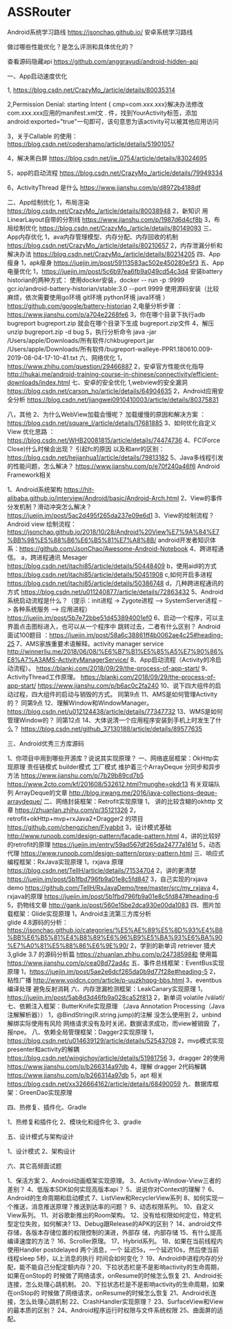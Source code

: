 # ASSRouter
Android系统学习路线
https://jsonchao.github.io/  安卓系统学习路线

做过哪些性能优化？是怎么评测和具体优化的？

查看源码隐藏api  https://github.com/anggrayudi/android-hidden-api

一、App启动速度优化

 1, https://blog.csdn.net/CrazyMo_/article/details/80035314

 2,Permission Denial: starting Intent { cmp=com.xxx.xxx}解决办法修改com.xxx.xxx应用的manifest.xml文 .   件，找到YourActivity标签，添加android:exported="true"一句即可，该句意思为该activity可以被其他应用访问

3，关于Callable 的使用：https://blog.csdn.net/codershamo/article/details/51901057 

4，解决黑白屏 https://blog.csdn.net/jie_0754/article/details/83024695 

5，app的启动流程 https://blog.csdn.net/CrazyMo_/article/details/79949334

6，ActivityThread 是什么 https://www.jianshu.com/p/d8972b4188df

二、App绘制优化
1，布局渲染  https://blog.csdn.net/CrazyMo_/article/details/80038948
2，新知识 用LinearLayout自带的分割线 https://www.jianshu.com/p/1987d6d4cf8b
3，布局绘制优化 https://blog.csdn.net/CrazyMo_/article/details/80149093
三、App内存优化
1，ava内存管理模型、内存分配、内存回收的机制 https://blog.csdn.net/CrazyMo_/article/details/80210657
2，内存泄漏分析和解决办法  https://blog.csdn.net/CrazyMo_/article/details/80214205
四、App瘦身
1，apk瘦身 https://juejin.im/post/59113583ac502e450280e5f3
五、App电量优化
1，https://juejin.im/post/5c6b97ea6fb9a049cd54c3d4  安装battery historian的两种方式：
使用docker安装，docker -- run -p :9999 gcr.io/android-battery-historian/stable:3.0 --port 9999
使用源码安装（比较麻烦，依次需要使用go环境 git环境 python环境 java环境 ）https://github.com/google/battery-historian
2,电量分析步骤 ：https://www.jianshu.com/p/a704e2268fe6 
3，你在哪个目录下执行adb bugreport bugreport.zip 就会在哪个目录下生成 bugreport.zip文件
4，解压 unzip bugreport.zip -d bug
5，执行分析命令  java -jar /Users/apple/Downloads/所有软件/chkbugreport.jar  /Users/apple/Downloads/所有软件/bugreport-walleye-PPR1.180610.009-2019-08-04-17-10-41.txt
六、网络优化
1，https://www.zhihu.com/question/29466887
2，安卓官方性能优化指导 http://hukai.me/android-training-course-in-chinese/connectivity/efficient-downloads/index.html
七、安卓的安全优化
1,webview的安全漏洞 https://blog.csdn.net/carson_ho/article/details/64904635
2，Android应用安全分析 https://blog.csdn.net/jiangwei0910410003/article/details/80375831

八，其他
2、为什么WebView加载会慢呢？
加载缓慢的原因和解决方案 ：https://blog.csdn.net/square_l/article/details/17681885
3、如何优化自定义View
优化思路 ：https://blog.csdn.net/WHB20081815/article/details/74474736
4、FC(Force Close)什么时候会出现？
引起fc的原因 以及和anr的区别：https://blog.csdn.net/hejianhua1/article/details/79813182
5、Java多线程引发的性能问题，怎么解决？
https://www.jianshu.com/p/e70f240a46f6
Android Framework相关

1、Android系统架构
https://hit-alibaba.github.io/interview/Android/basic/Android-Arch.html
2、View的事件分发机制？滑动冲突怎么解决？
https://juejin.im/post/5ac2d495f265da237e09e6d1
3、View的绘制流程？
Android view 绘制流程：https://jsonchao.github.io/2018/10/28/Android%20View%E7%9A%84%E7%BB%98%E5%88%B6%E6%B5%81%E7%A8%8B/
android开发者知识体系：https://github.com/JsonChao/Awesome-Android-Notebook
4、跨进程通信。
a，跨进程通讯 Mesager  https://blog.csdn.net/itachi85/article/details/50448409
b，使用aidl的方式  https://blog.csdn.net/itachi85/article/details/50451908
c,如何开启多进程 https://blog.csdn.net/itachi85/article/details/50386748
d，几种跨进程通讯的方式 https://blog.csdn.net/u011240877/article/details/72863432
5、Android系统启动流程是什么？（提示：init进程 -> Zygote进程 –> SystemServer进程 –> 各种系统服务 –> 应用进程）
https://juejin.im/post/5b7e72bbe51d453894001ef0
6、启动一个程序，可以主界面点击图标进入，也可以从一个程序中 跳转过去，二者有什么区别？
Android 面试100题目 ：https://juejin.im/post/58a6c38861ff4b0062ae4c25#heading-25
7、AMS家族重要术语解释。activity manager service
http://winnerliu.me/2018/06/08/%E6%B7%B1%E5%85%A5%E7%90%86%E8%A7%A3AMS-ActivityManagerService/
8、App启动流程（Activity的冷启动流程）。
https://blankj.com/2018/09/29/the-process-of-app-start/
9、ActivityThread工作原理。
https://blankj.com/2018/09/29/the-process-of-app-start/
https://www.jianshu.com/p/b6ac0c2fa240
10、说下四大组件的启动过程，四大组件的启动与销毁的方式。
同第9点
11、AMS是如何管理Activity的？
同第9点
12、理解Window和WindowManager。
https://blog.csdn.net/u012124438/article/details/77347732
13、WMS是如何管理Window的？
同第12点
14、大体说清一个应用程序安装到手机上时发生了什么？
https://blog.csdn.net/github_37130188/article/details/89577635

三、Android优秀三方库源码

1、你项目中用到哪些开源库？说说其实现原理？
一、网络底层框架：OkHttp实现原理 责任链模式  builder模式 工厂模式 维护着三个ArrayDeque  分同步和异步方法 
      https://www.jianshu.com/p/7b29b89cd7b5
      https://www.2cto.com/kf/201608/532612.html?munghe=okdr13
有关双端队列 ArrayDeque的文章  http://blog.jrwang.me/2016/java-collections-deque-arraydeque/
二、网络封装框架：Retrofit实现原理
1， 讲的比较含糊的okhttp 文章     https://zhuanlan.zhihu.com/p/35121326
2，retrofit+okHttp+mvp+rxJava2+Dragger2 的项目 https://github.com/chengzichen/Flyabbit
3，设计模式基础 http://www.runoob.com/design-pattern/facade-pattern.html
4，讲的比较好的retrofit的原理 https://juejin.im/entry/59ad567df265da24777a161d
5，动态代理 https://www.runoob.com/design-pattern/proxy-pattern.html
三、响应式编程框架：RxJava实现原理
1，rxjava 原理  https://blog.csdn.net/TellH/article/details/71534704
2，讲的更清楚  https://juejin.im/post/5b1fbd796fb9a01e8c5fd847
3，自己实现的rxjava demo  https://github.com/TellH/RxJavaDemo/tree/master/src/my_rxjava
4，rxjava的原理 https://juejin.im/post/5b1fbd796fb9a01e8c5fd847#heading-6
5，扔物线文章 http://gank.io/post/560e15be2dca930e00da1083
四、图片加载框架：Glide实现原理
1，Android主流第三方库分析  
  glide 4.8源码的分析：https://jsonchao.github.io/categories/%E5%AE%89%E5%8D%93%E4%B8%BB%E6%B5%81%E4%B8%89%E6%96%B9%E5%BA%93%E6%BA%90%E7%A0%81%E5%88%86%E6%9E%90/
2，学到的新单词 retriever 猎犬
3,glide 3.7 的源码分析篇 https://zhuanlan.zhihu.com/p/24738598和 使用篇 https://www.jianshu.com/p/cea08d72ad4c
五、事件总线框架：EventBus实现原理
1，https://juejin.im/post/5ae2e6dcf265da0b9d77f28e#heading-5
2，粘性广播  http://www.voidcn.com/article/p-uuzkhqpg-bbs.html
3，eventbus编译处理 避免反射消耗
六、内存泄漏检测框架：LeakCanary实现原理
1，https://juejin.im/post/5ab8d3d46fb9a028ca52f813 
2，新单词 volatile  /välətl/
七、依赖注入框架：ButterKnife实现原理 （Java Annotation Processing（Java注解解析器））
1，@BindString(R.string.jump)的注解 没怎么使用到
2，unbind解绑实际使用有风险 网络请求没有及时关闭，数据请求成功，而view被销毁 了，报npe。
八、依赖全局管理框架：Dagger2实现原理
1，https://blog.csdn.net/u014639129/article/details/52543708
2，mvp模式实现presenter和activity的解耦 https://blog.csdn.net/wingichoy/article/details/51981756
3，dragger 2的使用  https://www.jianshu.com/p/b266314a97db
4，理解 dragger 2代码解耦  https://www.jianshu.com/p/b266314a97db 
5，apt 相关 https://blog.csdn.net/xx326664162/article/details/68490059
九、数据库框架：GreenDao实现原理

四、热修复、插件化、Gradle

1、热修复和插件化
2、模块化和组件化
3、gradle

五、设计模式与架构设计

1、设计模式
2、架构设计

六、其它高频面试题

1、保活方案
2、Android动画框架实现原理。
3、Activity-Window-View三者的差别？
4、低版本SDK如何实现高版本api？
5、说说你对Context的理解？
6、Android的生命周期和启动模式
7、ListView和RecyclerView系列
8、如何实现一个推送，消息推送原理？推送到达率的问题？
9、动态权限系列。
10、自定义View系列。
11、对谷歌新推出的Room架构。
12、没有给权限如何定位，特定机型定位失败，如何解决?
13、Debug跟Release的APK的区别？
14、android文件存储，各版本存储位置的权限控制的演进，外部存 储，内部存储
15、有什么提高编译速度的方法？
16、Scroller原理。
17、Hybrid系列。
18、如果在当前线程内使用Handler postdelayed 两个消息，一个 延迟5s，一个延迟10s，然后使当前线程sleep 5秒，以上消息的执行 时间会如何变化？
19、Android中进程内存的分配，能不能自己分配定额内存？20、下拉状态栏是不是影响activity的生命周期，如果在onStop的 时候做了网络请求，onResume的时候怎么恢复 21、Android长连接，怎么处理心跳机制。
20、下拉状态栏是不是影响activity的生命周期，如果在onStop的 时候做了网络请求，onResume的时候怎么恢复
21、Android长连接，怎么处理心跳机制
22、CrashHandler实现原理？
23、SurfaceView和View的最本质的区别？
24、Android程序运行时权限与文件系统权限
25、曲面屏的适配。
